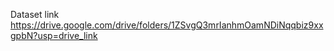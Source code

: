 Dataset link
https://drive.google.com/drive/folders/1ZSvgQ3mrIanhmOamNDiNqqbiz9xxgpbN?usp=drive_link

